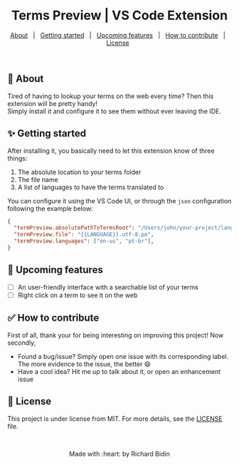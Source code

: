 &#xa0;
<h1 align="center">Terms Preview | VS Code Extension</h1>
<p align="center">
  <a href="#dart-about">About</a> &#xa0; | &#xa0; 
  <a href="#sparkles-getting-started">Getting started</a> &#xa0; | &#xa0;
  <a href="#rocket-upcoming-features">Upcoming features</a> &#xa0; | &#xa0;
  <a href="#white_check_mark-how-to-contribute">How to contribute</a> &#xa0; | &#xa0;
  <a href="#memo-license">License</a> &#xa0;
</p>
&#xa0;

## :dart: About ##

Tired of having to lookup your terms on the web every time? Then this extension will be pretty handy!</br>
Simply install it and configure it to see them without ever leaving the IDE.

## :sparkles: Getting started ##

After installing it, you basically need to let this extension know of three things: </br>
1. The absolute location to your terms folder
2. The file name
3. A list of languages to have the terms translated to

You can configure it using the VS Code UI, or through the `json` configuration following the example below:
```json
{
  "termPreview.absolutePathToTermsRoot": "/Users/john/your-project/language/terms",
  "termPreview.file": "{{LANGUAGE}}.utf-8.po",
  "termPreview.languages": ["en-us", "pt-br"],
}
```

## :rocket: Upcoming features ##

- [ ] An user-friendly interface with a searchable list of your terms
- [ ] Right click on a term to see it on the web

## :white_check_mark: How to contribute ##

First of all, thank your for being interesting on improving this project! Now secondly, </br>
- Found a bug/issue? Simply open one issue with its corresponding label. The more evidence to the issue, the better :smile:
- Have a cool idea? Hit me up to talk about it, or open an enhancement issue


## :memo: License ##

This project is under license from MIT. For more details, see the [LICENSE](LICENSE.md) file.

&#xa0;
<p align="center">Made with :heart: by Richard Bidin</p>
&#xa0;